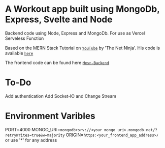 # A Workout app built using MongoDb, Express, Svelte and Node

Backend code using Node, Express and MongoDb. For use as Vercel Serveless Function

Based on the MERN Stack Tutorial on [`YouTube`](https://www.youtube.com/watch?v=98BzS5Oz5E4&list=PL4cUxeGkcC9iJ_KkrkBZWZRHVwnzLIoUE) by 'The Net Ninja'. His code is available [`here`](https://github.com/iamshaunjp/MERN-Stack-Tutorial/tree/lesson-14)

The frontend code can be found here [`Mesn-Backend`](https://github.com/WayneMorganUK/mesn-backend)

# To-Do

Add authentication
Add Socket-IO and Change Stream

# Environment Varibles

PORT=4000
MONGO_URI=`mongodb+srv://<your mongo uri>.mongodb.net/?retryWrites=true&w=majority`
ORIGIN=`https:<your_frontend_app_address>/` or use '\*' for any address
